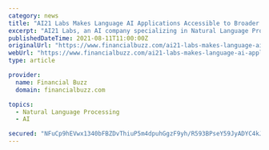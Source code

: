 ```yaml
---
category: news
title: "AI21 Labs Makes Language AI Applications Accessible to Broader Audience"
excerpt: "AI21 Labs, an AI company specializing in Natural Language Processing (NLP), has released Jurassic-1 Jumbo, the world’s largest and most sophisticated language model, to anyone interested in prototyping custom text-based AI applications."
publishedDateTime: 2021-08-11T11:00:00Z
originalUrl: "https://www.financialbuzz.com/ai21-labs-makes-language-ai-applications-accessible-to-broader-audience/"
webUrl: "https://www.financialbuzz.com/ai21-labs-makes-language-ai-applications-accessible-to-broader-audience/"
type: article

provider:
  name: Financial Buzz
  domain: financialbuzz.com

topics:
  - Natural Language Processing
  - AI

secured: "NFuCp9hEVwx1340bFBZDvThiuP5m4dpuhGgzF9yh/R593BPseY59JyADYC4kJiygv4+A/9PoffljP6iiVRK2W0FUziDiTCMRHUah56tISS4TrflcnhwQcH9Vs46gK0RJvQ21QvqyFDcOCKXTK8aBhN2jyTDy4+f8cx9OUz6dQDDjzrWFGyfLMQTaOq7Q/RM18RFloW+hqaRe7Q6TyyuOqNNWQ4ZjMaOuPtack0mWdBsBSGIV0kVKYGBopKcqJSCHr4JhCjPbA0S03W+03ns0MgfufOckfr3BLJPwWoouOdTo84bffXtJJOuIKnaiif3rLRj1vtWbXT/cuCv2IrU2gO+FoCgkMM0gVVpGbXIdavo=;S7T7iVlGdIepucjN5mN4dA=="
---
```


